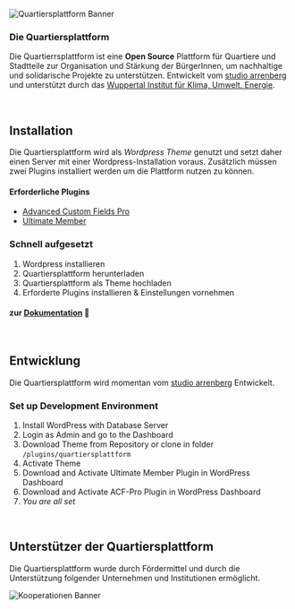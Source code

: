 ![Quartiersplattform Banner](https://github.com/studio-arrenberg/quartiersplattform/raw/main/.github/assets/quartiersplattform-banner-02.jpg)

### Die Quartiersplattform
Die Quartierrsplattform ist eine **Open Source** Plattform für Quartiere und Stadtteile zur Organisation und Stärkung der BürgerInnen, um nachhaltige und solidarische Projekte zu unterstützen. Entwickelt vom [studio arrenberg](https://arrenberg.studio)
und unterstützt durch das [Wuppertal Institut für Klima, Umwelt, Energie](https://wupperinst.org/p/wi/p/s/pd/921/).

<!-- ## Inhaltsübersicht
- Einleitung
  - Mission (Lizienz)
  - Features
- Installation
  - Anforderungen
  - Schritte
- Unterstützer -->

<br>

<!-- 
![Feature 1](https://github.com/studio-arrenberg/quartiersplattform/raw/main/.github/assets/banner-feature-1.png)
<br>

![Feature 2](https://github.com/studio-arrenberg/quartiersplattform/raw/main/.github/assets/banner-feature-2.png)
<br>

![Feature 3](https://github.com/studio-arrenberg/quartiersplattform/raw/main/.github/assets/banner-feature-3.png) 
-->


<!-- ## Features -->
<!-- Die Quartiersplattform ... -->

<!-- #### Featues (in bildern)
- Quartiersinformationen aufzeichnen (cards geschichten/karte/Über) (projekte/nachrichten/veranstaltungen)
- BürgerInnen vernetzten (Hutträger/kontaktieren) (Diskussion/Umfrage)
- Zugang zur Kommunalpolitik vereinfachen und Bürgerbeteiligung stärken (BV) -->


## Installation
Die Quartiersplattform wird als *Wordpress Theme* genutzt und setzt daher einen Server mit einer Wordpress-Installation voraus. Zusätzlich müssen zwei Plugins installiert werden um die Plattform nutzen zu können. 
#### Erforderliche Plugins
- [Advanced Custom Fields Pro](https://de.wordpress.org/plugins/advanced-custom-fields/)
- [Ultimate Member](https://de.wordpress.org/plugins/ultimate-member/)

### Schnell aufgesetzt
1. Wordpress installieren
2. Quartiersplattform herunterladen
3. Quartiersplattform als Theme hochladen
4. Erforderte Plugins installieren & Einstellungen vornehmen

#### zur [Dokumentation](https://github.com/studio-arrenberg/quartiersplattform/blob/main/documentation/documentation.md) 📑

<!-- ## Beispiele
Die Quartiersplattform wird von folgenden Quartieren und Stadtteilen genutzt.
* Arrenberg in Wuppertal
* Langerfled in Wuppertal -->

<br>

## Entwicklung
Die Quartiersplattform wird momentan vom [studio arrenberg](https://arrenberg.studio) Entwickelt. 
<!-- Um einen Einblick in die Entwicklung zu bekommen haben wir eine Liste der Features und deren Status erstellt.  -->

### Set up Development Environment
1. Install WordPress with Database Server
2. Login as Admin and go to the Dashboard
3. Download Theme from Repository or clone in folder `/plugins/quartiersplattform`
4. Activate Theme
5. Download and Activate Ultimate Member Plugin in WordPress Dashboard
6. Download and Activate ACF-Pro Plugin in WordPress Dashboard
7. _You are all set_

<br>

## Unterstützer der Quartiersplattform
Die Quartiersplattform wurde durch Fördermittel und durch die Unterstützung folgender Unternehmen und Institutionen ermöglicht.

![Kooperationen Banner](https://github.com/studio-arrenberg/quartiersplattform/raw/main/.github/assets/kooperations-banner-01.png)